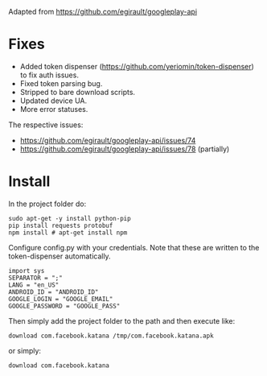 Adapted from https://github.com/egirault/googleplay-api

# Fixes

* Added token dispenser (https://github.com/yeriomin/token-dispenser) to fix auth issues.
* Fixed token parsing bug.
* Stripped to bare download scripts.
* Updated device UA.
* More error statuses.

The respective issues:

* https://github.com/egirault/googleplay-api/issues/74
* https://github.com/egirault/googleplay-api/issues/78 (partially)

# Install

In the project folder do:

```
sudo apt-get -y install python-pip
pip install requests protobuf
npm install # apt-get install npm
```

Configure config.py with your credentials.
Note that these are written to the token-dispenser automatically.

```
import sys
SEPARATOR = ";"
LANG = "en_US"
ANDROID_ID = "ANDROID_ID"
GOOGLE_LOGIN = "GOOGLE_EMAIL"
GOOGLE_PASSWORD = "GOOGLE_PASS"
```

Then simply add the project folder to the path and then execute like:

```
download com.facebook.katana /tmp/com.facebook.katana.apk
```

or simply: 

```
download com.facebook.katana
```
